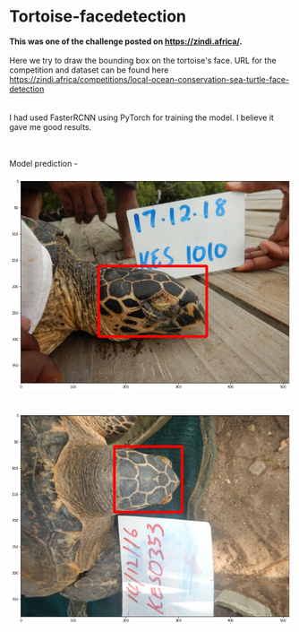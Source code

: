 # Tortoise-facedetection

<b> This was one of the challenge posted on https://zindi.africa/. </b><br><br>
Here we try to draw the bounding box on the tortoise's face. URL for the competition and dataset can be found here https://zindi.africa/competitions/local-ocean-conservation-sea-turtle-face-detection
<br><br><br>
I had used FasterRCNN using PyTorch for training the model. I believe it gave me good results. 

<br><br>
Model prediction -<br><br> ![](images/0B4BD7E5_pred.JPG)
<br><br><br>
![](images/2DF693B3_pred.JPG)
